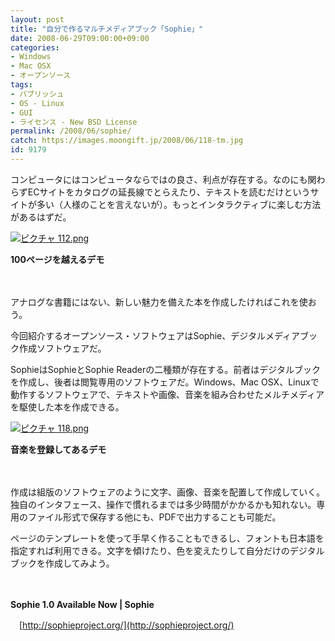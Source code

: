 ```yaml
---
layout: post
title: "自分で作るマルチメディアブック「Sophie」"
date: 2008-06-29T09:00:00+09:00
categories:
- Windows
- Mac OSX
- オープンソース
tags: 
- パブリッシュ
- OS - Linux
- GUI
- ライセンス - New BSD License
permalink: /2008/06/sophie/
catch: https://images.moongift.jp/2008/06/118-tm.jpg
id: 9179
---
```

コンピュータにはコンピュータならではの良さ、利点が存在する。なのにも関わらずECサイトをカタログの延長線でとらえたり、テキストを読むだけというサイトが多い（人様のことを言えないが）。もっとインタラクティブに楽しむ方法があるはずだ。

  

[![ピクチャ 112.png](https://images.moongift.jp/2008/06/112-tm.jpg)](https://images.moongift.jp/2008/06/1121.jpg)  
  
**100ページを越えるデモ**

  

　

  

アナログな書籍にはない、新しい魅力を備えた本を作成したければこれを使おう。

  

今回紹介するオープンソース・ソフトウェアはSophie、デジタルメディアブック作成ソフトウェアだ。

  
  
<!--more-->  

SophieはSophieとSophie Readerの二種類が存在する。前者はデジタルブックを作成し、後者は閲覧専用のソフトウェアだ。Windows、Mac OSX、Linuxで動作するソフトウェアで、テキストや画像、音楽を組み合わせたメルチメディアを駆使した本を作成できる。

  

[![ピクチャ 118.png](https://images.moongift.jp/2008/06/118-tm.jpg)](https://images.moongift.jp/2008/06/1181.jpg)  
  
**音楽を登録してあるデモ**

  

　

  

作成は組版のソフトウェアのように文字、画像、音楽を配置して作成していく。独自のインタフェース、操作で慣れるまでは多少時間がかかるかも知れない。専用のファイル形式で保存する他にも、PDFで出力することも可能だ。

  

ページのテンプレートを使って手早く作ることもできるし、フォントも日本語を指定すれば利用できる。文字を傾けたり、色を変えたりして自分だけのデジタルブックを作成してみよう。

  

　

  

**Sophie 1.0 Available Now | Sophie**  
  
　[http://sophieproject.org/](http://sophieproject.org/)

  

